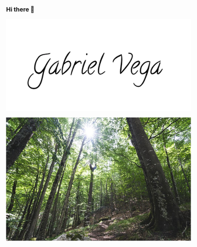 ### Hi there 👋
![BannerGabriel](https://github.com/gabi-10/gabi-10/blob/main/GabrielBanner.png)
<!--
**gabi-10/gabi-10** is a ✨ _special_ ✨ repository because its `README.md` (this file) appears on your GitHub profile.

Here are some ideas to get you started:

- 🔭 I’m currently working on ...
- 🌱 I’m currently learning ...
- 👯 I’m looking to collaborate on ...
- 🤔 I’m looking for help with ...
- 💬 Ask me about ...
- 📫 How to reach me: ...
- 😄 Pronouns: ...
- ⚡ Fun fact: ...
-->
![forest](https://github.com/gabi-10/gabi-10/blob/main/forest.jpg)
